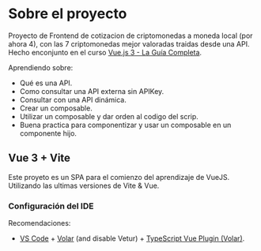 # Sobre el proyecto

Proyecto de Frontend de cotizacion de criptomonedas a moneda local (por ahora 4), con las 7 criptomonedas mejor valoradas traidas desde una API. Hecho enconjunto en el curso [Vue.js 3 - La Guía Completa](https://www.udemy.com/course/vuejs-la-guia-completa-composition-pinia-mevn-creando-proyectos-reales/).

Aprendiendo sobre: 
- Qué es una API.
- Como consultar una API externa sin APIKey.
- Consultar con una API dinámica.
- Crear un composable.
- Utilizar un composable y dar orden al codigo del scrip.
- Buena practica para componentizar y usar un composable en un componente hijo.

## Vue 3 + Vite

Este proyeto es un SPA para el comienzo del aprendizaje de VueJS. Utilizando las ultimas versiones de Vite & Vue.

### Configuración del IDE

Recomendaciones:
- [VS Code](https://code.visualstudio.com/) + [Volar](https://marketplace.visualstudio.com/items?itemName=Vue.volar) (and disable Vetur) + [TypeScript Vue Plugin (Volar)](https://marketplace.visualstudio.com/items?itemName=Vue.vscode-typescript-vue-plugin).